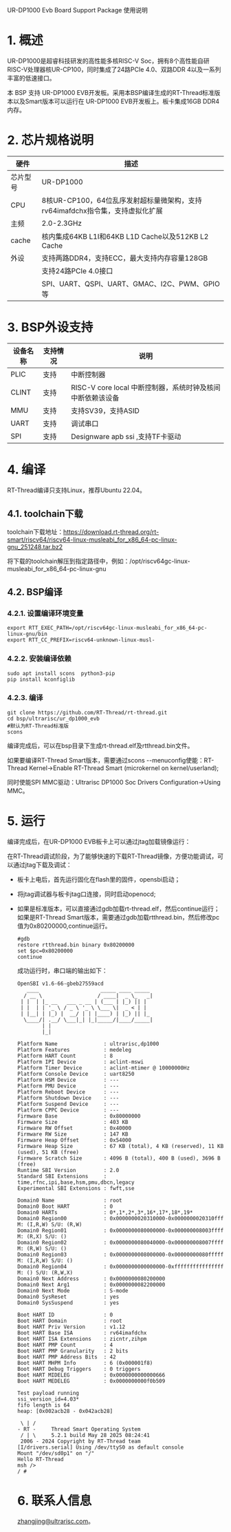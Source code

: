 UR-DP1000 Evb Board Support Package 使用说明

# 1. 概述

UR-DP1000是超睿科技研发的高性能多核RISC-V Soc，拥有8个高性能自研RISC-V处理器核UR-CP100，同时集成了24路PCIe 4.0、双路DDR 4以及一系列丰富的低速接口。

本 BSP 支持 UR-DP1000 EVB开发板。采用本BSP编译生成的RT-Thread标准版本以及Smart版本可以运行在 UR-DP1000 EVB开发板上。板卡集成16GB DDR4内存。

# 2. 芯片规格说明

| 硬件 | 描述 |
| -- | -- |
|芯片型号| UR-DP1000 |
|CPU| 8核UR-CP100，64位乱序发射超标量微架构，支持rv64imafdchx指令集，支持虚拟化扩展 |
|主频| 2.0-2.3GHz |
|cache| 核内集成64KB L1I和64KB L1D Cache以及512KB L2 Cache |
| 外设 | 支持两路DDR4，支持ECC，最大支持内存容量128GB |
|  | 支持24路PCIe 4.0接口 |
| | SPI、UART、QSPI、UART、GMAC、I2C、PWM、GPIO等 |

# 3. BSP外设支持

| 设备名称 | 支持情况 | 说明                                                       |
| -------- | -------- | ---------------------------------------------------------- |
| PLIC     | 支持     | 中断控制器                                                 |
| CLINT    | 支持     | RISC-V core local 中断控制器，系统时钟及核间中断依赖该设备 |
| MMU      | 支持     | 支持SV39，支持ASID                                         |
| UART     | 支持     | 调试串口                                                   |
| SPI      | 支持     | Designware apb ssi ,支持TF卡驱动                           |

# 4. 编译

RT-Thread编译只支持Linux，推荐Ubuntu 22.04。

## 4.1. toolchain下载

toolchain下载地址：<https://download.rt-thread.org/rt-smart/riscv64/riscv64-linux-musleabi_for_x86_64-pc-linux-gnu_251248.tar.bz2>

将下载的toolchain解压到指定路径中，例如：/opt/riscv64gc-linux-musleabi_for_x86_64-pc-linux-gnu

## 4.2. BSP编译

### 4.2.1. 设置编译环境变量

```shell
export RTT_EXEC_PATH=/opt/riscv64gc-linux-musleabi_for_x86_64-pc-linux-gnu/bin
export RTT_CC_PREFIX=riscv64-unknown-linux-musl-
```

### 4.2.2. 安装编译依赖

```shell
sudo apt install scons  python3-pip
pip install kconfiglib
```
### 4.2.3. 编译

```shell
git clone https://github.com/RT-Thread/rt-thread.git
cd bsp/ultrarisc/ur_dp1000_evb
#默认为RT-Thread标准版
scons
```

编译完成后，可以在bsp目录下生成rt-thread.elf及rtthread.bin文件。

如果要编译RT-Thread Smart版本，需要通过scons --menuconfig使能：RT-Thread Kernel->Enable RT-Thread Smart (microkernel on kernel/userland);

同时使能SPI MMC驱动：Ultrarisc DP1000 Soc Drivers Configuration->Using MMC。

# 5. 运行

编译完成后，在UR-DP1000 EVB板卡上可以通过jtag加载镜像运行：

在RT-Thread调试阶段，为了能够快速的下载RT-Thread镜像，方便功能调试，可以通过jtag下载及调试：

- 板卡上电后，首先运行固化在flash里的固件，opensbi启动；

- 将jtag调试器与板卡jtag口连接，同时启动openocd;

- 如果是标准版本，可以直接通过gdb加载rt-thread.elf，然后continue运行；如果是RT-Thread Smart版本，需要通过gdb加载rtthread.bin，然后修改pc值为0x80200000,continue运行。

  ```shell
  #gdb
  restore rtthread.bin binary 0x80200000
  set $pc=0x80200000
  continue
  ```

  成功运行时，串口端的输出如下：

  ```shell
  OpenSBI v1.6-66-gbeb27559acd
     ____                    _____ ____ _____
    / __ \                  / ____|  _ \_   _|
   | |  | |_ __   ___ _ __ | (___ | |_) || |
   | |  | | '_ \ / _ \ '_ \ \___ \|  _ < | |
   | |__| | |_) |  __/ | | |____) | |_) || |_
    \____/| .__/ \___|_| |_|_____/|____/_____|
          | |
          |_|
  
  Platform Name               : ultrarisc,dp1000
  Platform Features           : medeleg
  Platform HART Count         : 8
  Platform IPI Device         : aclint-mswi
  Platform Timer Device       : aclint-mtimer @ 10000000Hz
  Platform Console Device     : uart8250
  Platform HSM Device         : ---
  Platform PMU Device         : ---
  Platform Reboot Device      : ---
  Platform Shutdown Device    : ---
  Platform Suspend Device     : ---
  Platform CPPC Device        : ---
  Firmware Base               : 0x80000000
  Firmware Size               : 403 KB
  Firmware RW Offset          : 0x40000
  Firmware RW Size            : 147 KB
  Firmware Heap Offset        : 0x54000
  Firmware Heap Size          : 67 KB (total), 4 KB (reserved), 11 KB (used), 51 KB (free)
  Firmware Scratch Size       : 4096 B (total), 400 B (used), 3696 B (free)
  Runtime SBI Version         : 2.0
  Standard SBI Extensions     : time,rfnc,ipi,base,hsm,pmu,dbcn,legacy
  Experimental SBI Extensions : fwft,sse
  
  Domain0 Name                : root
  Domain0 Boot HART           : 0
  Domain0 HARTs               : 0*,1*,2*,3*,16*,17*,18*,19*
  Domain0 Region00            : 0x0000000020310000-0x0000000020310fff M: (I,R,W) S/U: (R,W)
  Domain0 Region01            : 0x0000000080000000-0x000000008003ffff M: (R,X) S/U: ()
  Domain0 Region02            : 0x0000000080040000-0x000000008007ffff M: (R,W) S/U: ()
  Domain0 Region03            : 0x0000000008000000-0x00000000080fffff M: (I,R,W) S/U: ()
  Domain0 Region04            : 0x0000000000000000-0xffffffffffffffff M: () S/U: (R,W,X)
  Domain0 Next Address        : 0x0000000080200000
  Domain0 Next Arg1           : 0x0000000082200000
  Domain0 Next Mode           : S-mode
  Domain0 SysReset            : yes
  Domain0 SysSuspend          : yes
  
  Boot HART ID                : 0
  Boot HART Domain            : root
  Boot HART Priv Version      : v1.12
  Boot HART Base ISA          : rv64imafdchx
  Boot HART ISA Extensions    : zicntr,zihpm
  Boot HART PMP Count         : 4
  Boot HART PMP Granularity   : 2 bits
  Boot HART PMP Address Bits  : 42
  Boot HART MHPM Info         : 6 (0x000001f8)
  Boot HART Debug Triggers    : 0 triggers
  Boot HART MIDELEG           : 0x0000000000000666
  Boot HART MEDELEG           : 0x0000000000f0b509
  
  Test payload running
  ssi_version_id=4.03*
  fifo length is 64
  heap: [0x002acb28 - 0x042acb28]
  
   \ | /
  - RT -     Thread Smart Operating System
   / | \     5.2.1 build May 28 2025 08:24:41
   2006 - 2024 Copyright by RT-Thread team
  [I/drivers.serial] Using /dev/ttyS0 as default console
  Mount "/dev/sd0p1" on "/"
  Hello RT-Thread
  msh />
  / # 
  ```

  # 6. 联系人信息

  zhangjing@ultrarisc.com。









